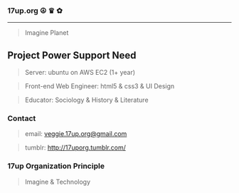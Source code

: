 ### 17up.org ☮ ♛ ✿
---------------

> Imagine Planet

## Project Power Support Need

> Server: ubuntu on AWS EC2 (1+ year)

> Front-end Web Engineer: html5 & css3 & UI Design

> Educator: Sociology & History & Literature

### Contact

> email: veggie.17up.org@gmail.com

> tumblr: http://17uporg.tumblr.com/

### 17up Organization Principle 

> Imagine & Technology 

